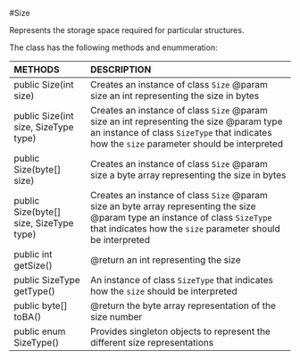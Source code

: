 #Size

Represents the storage space required for particular structures.

The class has the following methods and enummeration:

|METHODS                                       |DESCRIPTION                                                                                        |
|:---------------------------------------------|:--------------------------------------------------------------------------------------------------|
|public Size(int size)|Creates an instance of class <code>Size</code> @param size an int representing the size in bytes|
|public Size(int size, SizeType type)|Creates an instance of class <code>Size</code> @param size an int representing the size @param type an instance of class <code>SizeType</code> that indicates how the <code>size</code> parameter should be interpreted|
|public Size(byte[] size)|Creates an instance of class <code>Size</code> @param size a byte array representing the size in bytes|
|public Size(byte[] size, SizeType type)|Creates an instance of class <code>Size</code> @param size an byte array representing the size @param type an instance of class <code>SizeType</code> that indicates how the <code>size</code> parameter should be interpreted|
|public int getSize()|@return an int representing the size|
|public SizeType getType()|An instance of class <code>SizeType</code> that indicates how the <code>size</code> should be interpreted|
|public byte[] toBA()|@return the byte array representation of the size number|
|public enum SizeType()|Provides singleton objects to represent the different size representations|
   
